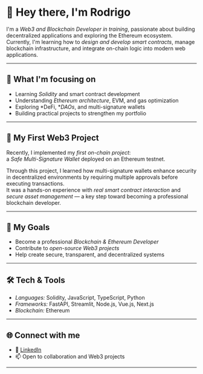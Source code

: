 # 👋 Hey there, I'm Rodrigo  

I'm a *Web3 and Blockchain Developer in training*, passionate about building decentralized applications and exploring the Ethereum ecosystem.  
Currently, I'm learning how to *design and develop smart contracts*, manage blockchain infrastructure, and integrate on-chain logic into modern web applications.  

---

## 🚀 What I'm focusing on
- Learning *Solidity* and smart contract development  
- Understanding *Ethereum architecture*, EVM, and gas optimization  
- Exploring *DeFi, **DAOs*, and multi-signature wallets  
- Building practical projects to strengthen my portfolio  

---

## 🧱 My First Web3 Project

Recently, I implemented my *first on-chain project*:  
a *Safe Multi-Signature Wallet* deployed on an Ethereum testnet.  

Through this project, I learned how multi-signature wallets enhance security in decentralized environments by requiring multiple approvals before executing transactions.  
It was a hands-on experience with *real smart contract interaction* and *secure asset management* — a key step toward becoming a professional blockchain developer.  

---

## 🧠 My Goals
- Become a professional *Blockchain & Ethereum Developer*  
- Contribute to *open-source Web3 projects*  
- Help create secure, transparent, and decentralized systems  

---

## 🛠️ Tech & Tools
- *Languages:* Solidity, JavaScript, TypeScript, Python  
- *Frameworks:* FastAPI, Streamlit, Node.js, Vue.js, Next.js  
- *Blockchain:* Ethereum  

---

## 🌐 Connect with me
- 💼 [LinkedIn](https://www.linkedin.com/in/rodrigo-jos%C3%A9-malavasi-514380263/)
- 📫 Open to collaboration and Web3 projects  

---
